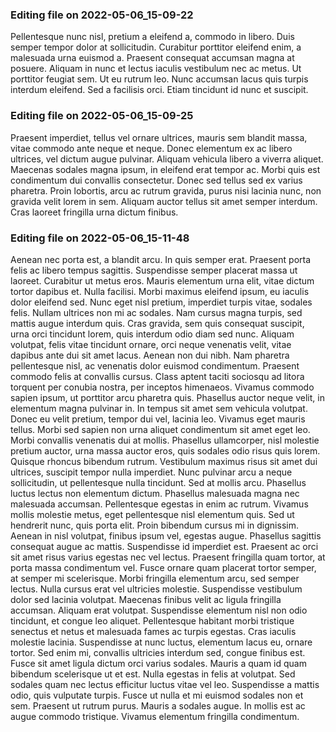 

### Editing file on 2022-05-06_15-09-22

Pellentesque nunc nisl, pretium a eleifend a, commodo in libero. Duis semper tempor dolor at sollicitudin. Curabitur porttitor eleifend enim, a malesuada urna euismod a. Praesent consequat accumsan magna at posuere. Aliquam in nunc et lectus iaculis vestibulum nec ac metus. Ut porttitor feugiat sem. Ut eu rutrum leo. Nunc accumsan lacus quis turpis interdum eleifend. Sed a facilisis orci. Etiam tincidunt id nunc et suscipit.




### Editing file on 2022-05-06_15-09-25

Praesent imperdiet, tellus vel ornare ultrices, mauris sem blandit massa, vitae commodo ante neque et neque. Donec elementum ex ac libero ultrices, vel dictum augue pulvinar. Aliquam vehicula libero a viverra aliquet. Maecenas sodales magna ipsum, in eleifend erat tempor ac. Morbi quis est condimentum dui convallis consectetur. Donec sed tellus sed ex varius pharetra. Proin lobortis, arcu ac rutrum gravida, purus nisi lacinia nunc, non gravida velit lorem in sem. Aliquam auctor tellus sit amet semper interdum. Cras laoreet fringilla urna dictum finibus.




### Editing file on 2022-05-06_15-11-48

Aenean nec porta est, a blandit arcu. In quis semper erat. Praesent porta felis ac libero tempus sagittis. Suspendisse semper placerat massa ut laoreet. Curabitur ut metus eros. Mauris elementum urna elit, vitae dictum tortor dapibus et. Nulla facilisi. Morbi maximus eleifend ipsum, eu iaculis dolor eleifend sed. Nunc eget nisl pretium, imperdiet turpis vitae, sodales felis. Nullam ultrices non mi ac sodales. Nam cursus magna turpis, sed mattis augue interdum quis. Cras gravida, sem quis consequat suscipit, urna orci tincidunt lorem, quis interdum odio diam sed nunc. Aliquam volutpat, felis vitae tincidunt ornare, orci neque venenatis velit, vitae dapibus ante dui sit amet lacus. Aenean non dui nibh.
Nam pharetra pellentesque nisl, ac venenatis dolor euismod condimentum. Praesent commodo felis at convallis cursus. Class aptent taciti sociosqu ad litora torquent per conubia nostra, per inceptos himenaeos. Vivamus commodo sapien ipsum, ut porttitor arcu pharetra quis. Phasellus auctor neque velit, in elementum magna pulvinar in. In tempus sit amet sem vehicula volutpat. Donec eu velit pretium, tempor dui vel, lacinia leo. Vivamus eget mauris tellus. Morbi sed sapien non urna aliquet condimentum sit amet eget leo. Morbi convallis venenatis dui at mollis. Phasellus ullamcorper, nisl molestie pretium auctor, urna massa auctor eros, quis sodales odio risus quis lorem. Quisque rhoncus bibendum rutrum. Vestibulum maximus risus sit amet dui ultrices, suscipit tempor nulla imperdiet. Nunc pulvinar arcu a neque sollicitudin, ut pellentesque nulla tincidunt.
Sed at mollis arcu. Phasellus luctus lectus non elementum dictum. Phasellus malesuada magna nec malesuada accumsan. Pellentesque egestas in enim ac rutrum. Vivamus mollis molestie metus, eget pellentesque nisl elementum quis. Sed ut hendrerit nunc, quis porta elit. Proin bibendum cursus mi in dignissim. Aenean in nisl volutpat, finibus ipsum vel, egestas augue. Phasellus sagittis consequat augue ac mattis. Suspendisse id imperdiet est. Praesent ac orci sit amet risus varius egestas nec vel lectus. Praesent fringilla quam tortor, at porta massa condimentum vel. Fusce ornare quam placerat tortor semper, at semper mi scelerisque.
Morbi fringilla elementum arcu, sed semper lectus. Nulla cursus erat vel ultricies molestie. Suspendisse vestibulum dolor sed lacinia volutpat. Maecenas finibus velit ac ligula fringilla accumsan. Aliquam erat volutpat. Suspendisse elementum nisl non odio tincidunt, et congue leo aliquet. Pellentesque habitant morbi tristique senectus et netus et malesuada fames ac turpis egestas. Cras iaculis molestie lacinia. Suspendisse at nunc luctus, elementum lacus eu, ornare tortor. Sed enim mi, convallis ultricies interdum sed, congue finibus est. Fusce sit amet ligula dictum orci varius sodales. Mauris a quam id quam bibendum scelerisque ut et est. Nulla egestas in felis at volutpat.
Sed sodales quam nec lectus efficitur luctus vitae vel leo. Suspendisse a mattis odio, quis vulputate turpis. Fusce ut nulla et mi euismod sodales non et sem. Praesent ut rutrum purus. Mauris a sodales augue. In mollis est ac augue commodo tristique. Vivamus elementum fringilla condimentum.


